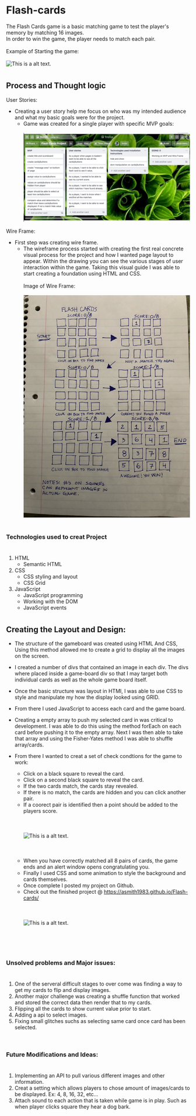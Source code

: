 #
# Flash-cards

The Flash Cards game is a basic matching game to test the player's memory by matching 16 images. <br> In order to win the game, the player needs to match each pair.
<br><br>Example of Starting the game:
<br><br>
          ![This is a alt text.](https://github.com/ASmith1983/Flash-cards/blob/main/Images%26gifs/FlashCards-%20img:gif/FlashCards-startGame.gif "Flashcards-startGame.")

# 
## Process and Thought logic

User Stories:
* Creating a user story help me focus on who was my intended audience and what my basic goals were for the project.
  * Game was created for a single player with specific MVP goals:
    <br><br>
          ![This is a alt text.](https://github.com/ASmith1983/Flash-cards/blob/main/Images%26gifs/FlashCards-%20img:gif/Flash%20Cards-%20User%20stories.jpg "Flashcards-userStories.")
     

Wire Frame: 
* First step was creating wire frame.
  * The wireframe process started with creating the first real concrete visual process for the project and how I wanted page layout to appear.
    Within the drawing you can see the various stages of user interaction within the game. Taking this visual guide I was able to start creating
    a foundation using HTML and CSS. 
<br><br>Image of Wire Frame:
<br><br>
          ![This is a alt text.](https://github.com/ASmith1983/Flash-cards/blob/main/Images%26gifs/FlashCards-%20img:gif/IMG_9124.JPG "Flashcards-wire frame.")
 
#
### Technologies used to creat Project
#

1. HTML
   * Semantic HTML
1. CSS
   * CSS styling and layout
   * CSS Grid
1. JavaScript
   * JavaScript programming
   * Working with the DOM
   * JavaScript events



#
## Creating the Layout and Design:

* The structure of the gameboard was created using HTML And CSS, Using this method allowed me to create a grid to display all the images on the screen.

* I created a number of divs that contained an image in each div. The divs where placed inside a game-board div so that I may target both individual cards
  as well as the whole game board itself.

* Once the basic structure was layout in HTMl, I was able to use CSS to style and manipulate my how the display looked using GRID.

* From there I used JavaScript to access each card and the game board. 

* Creating a empty array to push my selected card in was critical to development. I was able to do this using the method forEach on each card before pushing
 it to the empty array. Next I was then able to take that array and using the Fisher-Yates method I was able to shuffle array/cards.

* From there I wanted to creat a set of check condtions for the game to work:
  * Click on a black square to reveal the card.
  * Click on a second black square to reveal the card.
  * If the two cards match, the cards stay revealed.
  * If there is no match, the cards are hidden and you can click another pair.
  * If a coorect pair is identified then a point should be added to the players score. 
<br><br>
<br><br>
          ![This is a alt text.](https://github.com/ASmith1983/Flash-cards/blob/main/Images%26gifs/FlashCards-%20img:gif/FlashCards-%20finding_a_match.gif "Flashcards-finding a match.")
<br><br>
<br><br>
   * When you have correctly matched all 8 pairs of cards, the game ends and an alert window opens congratulating you.
   * Finally I used CSS and some animation to style the background and cards themselves. 
   * Once complete I posted my project on Github.
   * Check out the finished project @ https://asmith1983.github.io/Flash-cards/<br><br>
<br><br>
          ![This is a alt text.](https://github.com/ASmith1983/Flash-cards/blob/main/Images%26gifs/FlashCards-%20img:gif/FlashCards-%20endGame.gif "Flashcards-Game over.")
<br><br>
<br><br>
 
#
### Unsolved problems and Major issues:
#

1. One of the serveral difficult stages to over come was finding a way to get my cards to flip and display images.
1. Another major challenge was creating a shuffle function that worked and stored the correct data then render that to my cards. 
1. Flipping all the cards to show current value prior to start.
1. Adding a api to select images.
1. Fixing small glitches suchs as selecting same card once card has been selected.
<br><br>
#

#
### Future Modifications and Ideas:
#

1. Implementing an API to pull various different images and other information.
1. Creat a setting which allows players to chose amount of images/cards to be displayed. Ex: 4, 8, 16, 32, etc...
1. Attach sound to each action that is taken while game is in play. Such as when player clicks square they hear a dog bark.
<br><br>
#
